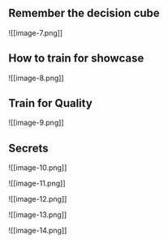 ## Remember the decision cube

![[image-7.png]]

## How to train for showcase

![[image-8.png]]

## Train for Quality

![[image-9.png]]

## Secrets

![[image-10.png]]

![[image-11.png]]

![[image-12.png]]

![[image-13.png]]

![[image-14.png]]